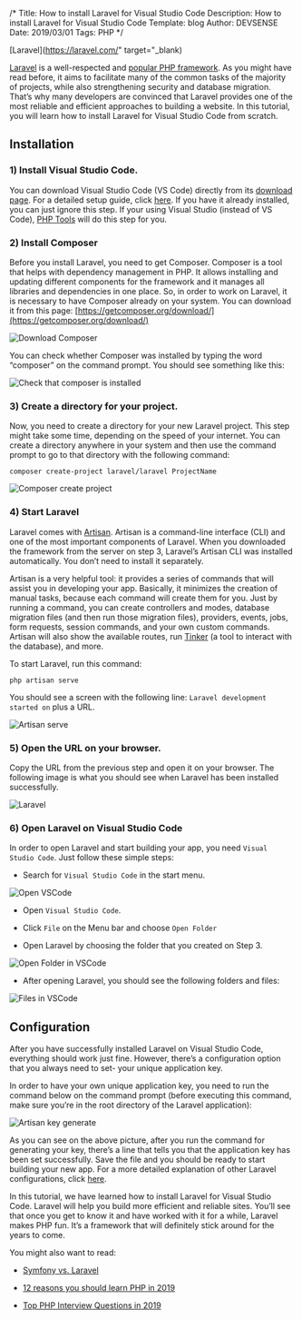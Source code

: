 ﻿/*
Title: How to install Laravel for Visual Studio Code
Description: How to install Laravel for Visual Studio Code
Template: blog
Author: DEVSENSE
Date: 2019/03/01
Tags: PHP
*/

[Laravel](https://laravel.com/" target="_blank)

[Laravel](https://laravel.com/) is a well-respected and [popular PHP framework](https://blog.devsense.com/en/2019/02/symfony-vs-laravel). As you might have read before, it aims to facilitate many of the common tasks of the majority of projects, while also strengthening security and database migration. That’s why many developers are convinced that Laravel provides one of the most reliable and efficient approaches to building a website. In this tutorial, you will learn how to install Laravel for Visual Studio Code from scratch. 

## Installation

### 1) Install Visual Studio Code.

You can download Visual Studio Code (VS Code) directly from its [download page](https://code.visualstudio.com/download). For a detailed setup guide, click [here](https://code.visualstudio.com/docs/setup/windows). If you have it already installed, you can just ignore this step. If your using Visual Studio (instead of VS Code), [PHP Tools](https://www.devsense.com) will do this step for you. 

### 2) Install Composer

Before you install Laravel, you need to get Composer. Composer is a tool that helps with dependency management in PHP. It allows installing and updating different components for the framework and it manages all libraries and dependencies in one place. So, in order to work on Laravel, it is necessary to have Composer already on your system. You can download it from this page: [https://getcomposer.org/download/](https://getcomposer.org/download/)

![Download Composer](img/download-composer.png)

You can check whether Composer was installed by typing the word “composer” on the command prompt. You should see something like this: 

![Check that composer is installed](img/check-composer-installed.png)

### 3) Create a directory for your project.

Now, you need to create a directory for your new Laravel project. This step might take some time, depending on the speed of your internet. You can create a directory anywhere in your system and then use the command prompt to go to that directory with the following command: 

```
composer create-project laravel/laravel ProjectName 
```

![Composer create project](img/composer-create-project.png)

### 4) Start Laravel

Laravel comes with [Artisan](https://laravel.com/docs/5.0/artisan). Artisan is a command-line interface (CLI) and one of the most important components of Laravel. When you downloaded the framework from the server on step 3, Laravel’s Artisan CLI was installed automatically. You don’t need to install it separately.

Artisan is a very helpful tool: it provides a series of commands that will assist you in developing your app. Basically, it minimizes the creation of manual tasks, because each command will create them for you. Just by running a command, you can create controllers and modes, database migration files (and then run those migration files), providers, events, jobs, form requests, session commands, and your own custom commands. Artisan will also show the available routes, run [Tinker](https://laravel-news.com/laravel-tinker) (a tool to interact with the database), and more. 

To start Laravel, run this command: 

```
php artisan serve 
```

You should see a screen with the following line: `Laravel development started on` plus a URL. 

![Artisan serve](img/artisan-serve.png)

### 5) Open the URL on your browser. 

Copy the URL from the previous step and open it on your browser. The following image is what you should see when Laravel has been installed successfully. 

![Laravel](img/laravel.png)

### 6) Open Laravel on Visual Studio Code 

In order to open Laravel and start building your app, you need `Visual Studio Code`. Just follow these simple steps: 

 - Search for `Visual Studio Code` in the start menu. 

 ![Open VSCode](img/vscode-open.png)

 - Open `Visual Studio Code`. 

 - Click `File` on the Menu bar and choose `Open Folder`

 - Open Laravel by choosing the folder that you created on Step 3. 

 ![Open Folder in VSCode](img/vscode-open-folder.png)

 - After opening Laravel, you should see the following folders and files:  

 ![Files in VSCode](img/vscode-files.png)

## Configuration

After you have successfully installed Laravel on Visual Studio Code, everything should work just fine. However, there’s a configuration option that you always need to set- your unique application key.

In order to have your own unique application key, you need to run the command below on the command prompt (before executing this command, make sure you’re in the root directory of the Laravel application): 

![Artisan key generate](img/artisan-key-generate.png)

As you can see on the above picture, after you run the command for generating your key, there’s a line that tells you that the application key has been set successfully. Save the file and you should be ready to start building your new app. For a more detailed explanation of other Laravel configurations, click [here](https://laravel.com/docs/5.7/configuration). 

In this tutorial, we have learned how to install Laravel for Visual Studio Code. Laravel will help you build more efficient and reliable sites. You’ll see that once you get to know it and have worked with it for a while, Laravel makes PHP fun. It’s a framework that will definitely stick around for the years to come. 

You might also want to read:

 - [Symfony vs. Laravel](https://blog.devsense.com/2019/02/symfony-vs-laravel)

 - [12 reasons you should learn PHP in 2019](https://blog.devsense.com/2019/01/why-php)

 - [Top PHP Interview Questions in 2019](https://blog.devsense.com/2019/01/php-interview-questions-2019)
